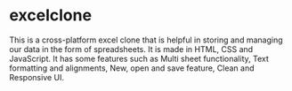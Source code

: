 # excelclone
This is a cross-platform excel clone that is helpful in storing and managing our data in the form of spreadsheets. It is made in HTML, CSS and JavaScript. It has some features such as Multi sheet functionality, Text formatting and alignments, New, open and save feature, Clean and Responsive UI.
